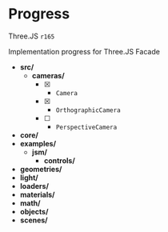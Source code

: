 # Progress

Three.JS `r165`

Implementation progress for Three.JS Facade

- **src/**
  - **cameras/**
    - [x] - `Camera`
    - [x] - `OrthographicCamera`
    - [ ] - `PerspectiveCamera`
 - **core/**
 - **examples/**
   - **jsm/**
     - **controls/**
 - **geometries/**
 - **light/**
 - **loaders/**
 - **materials/**
 - **math/**
 - **objects/**
 - **scenes/**
